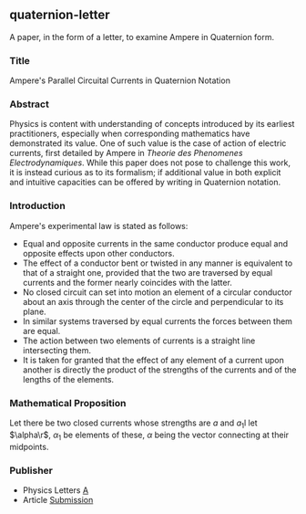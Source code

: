 ## quaternion-letter

A paper, in the form of a letter, to examine Ampere in Quaternion form.

### Title

Ampere's Parallel Circuital Currents in Quaternion Notation

### Abstract

Physics is content with understanding of concepts introduced by its earliest practitioners, especially when corresponding mathematics have demonstrated its value. One of such value is the case of action of electric currents, first detailed by Ampere in _Theorie des Phenomenes Electrodynamiques_. While this paper does not pose to challenge this work, it is instead curious as to its formalism; if additional value in both explicit and intuitive capacities can be offered by writing in Quaternion notation.

### Introduction

Ampere's experimental law is stated as follows:

* Equal and opposite currents in the same conductor produce equal and opposite effects upon other conductors.
* The effect of a conductor bent or twisted in any manner is equivalent to that of a straight one, provided that the two are traversed by equal currents and the former nearly coincides with the latter.
* No closed circuit can set into motion an element of a circular conductor about an axis through the center of the circle and perpendicular to its plane.
* In similar systems traversed by equal currents the forces between them are equal.
* The action between two elements of currents is a straight line intersecting them.
* It is taken for granted that the effect of any element of a current upon another is directly the product of the strengths of the currents and of the lengths of the elements.

### Mathematical Proposition

Let there be two closed currents whose strengths are $a$ and $a_1$l let $\alpha\r$, $\alpha_1$ be elements of these, $\alpha$ being the vector connecting at their midpoints. 

### Publisher

* Physics Letters [A](https://www.sciencedirect.com/journal/physics-letters-a)
* Article [Submission](https://www.editorialmanager.com/phyla/default.aspx)
